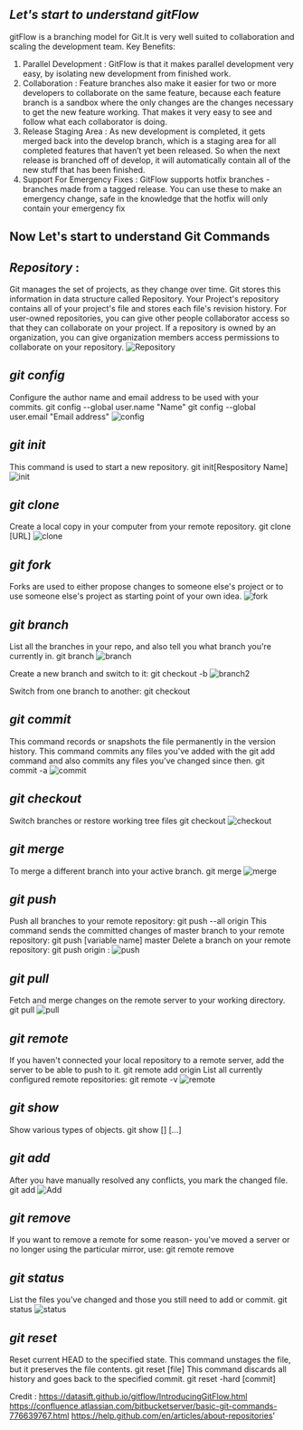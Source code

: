 ﻿## *Let's start to understand gitFlow*
gitFlow is a branching model for Git.It is very well suited to collaboration and scaling the development team.
Key Benefits:
1. Parallel Development : GitFlow is that it makes parallel development very easy, 
                          by isolating new development from finished work.
2. Collaboration : Feature branches also make it easier for two or more developers to collaborate on the same feature, because each feature branch is a sandbox where the only changes are the changes necessary to get the new feature working. 
                   That makes it very easy to see and follow what each collaborator is doing.
3. Release Staging Area : As new development is completed, it gets merged back into the develop branch, which is a staging area for all completed features that haven’t yet been released.
                          So when the next release is branched off of develop, it will automatically contain all of the new stuff that has been finished.
4. Support For Emergency Fixes : GitFlow supports hotfix branches - branches made from a tagged release. 
                                 You can use these to make an emergency change, safe in the knowledge that the hotfix will only contain your emergency fix

## Now Let's start to understand Git Commands
## *Repository* :
Git manages the set of projects, as they change over time. Git stores this information in data structure called Repository.
Your Project's repository contains all of your project's file and stores each file's revision history.
For user-owned repositories, you can give other people collaborator access so that they can collaborate on your project. 
If a repository is owned by an organization, you can give organization members access permissions to collaborate on your repository. 
![Repository](Images/Repository.PNG)

## *git config*
Configure the author name and email address to be used with your commits.
    git config --global user.name "Name"
    git config --global user.email "Email address"
![config](Images/config.PNG)

## *git init*
This command is used to start a new repository.
	git init[Respository Name]
![init](Images/init.PNG)

## *git clone*
Create a local copy in your computer from your remote repository.
    git clone [URL]
![clone](Images/clone.PNG)

## *git fork*
Forks are used to either propose changes to someone else's project or to use someone else's project as starting point of your own idea.
![fork](Images/fork.PNG)

## *git branch*
List all the branches in your repo, and also tell you what branch you're currently in.
    git branch
![branch](Images/branch.PNG)

Create a new branch and switch to it:
    git checkout -b <branch name>
![branch2](Images/branch2.PNG)

Switch from one branch to another:
    git checkout <branch name>

## *git commit*
This command records or snapshots the file permanently in the version history.
This command commits any files you've added with the git add command and also commits any files you've changed since then.
	git commit -a
![commit](Images/commit.PNG)

## *git checkout*
Switch branches or restore working tree files
   git checkout <branch name>
![checkout](Images/checkout.PNG)

## *git merge*
To merge a different branch into your active branch.
    git merge <branch name>
![merge](Images/merge.PNG)

## *git push*
Push all branches to your remote repository:
    git push --all origin
This command sends the committed changes of master branch to your remote repository:
    git push [variable name] master
Delete a branch on your remote repository:
    git push origin :<branch name>
![push](Images/push.PNG)

## *git pull*
Fetch and merge changes on the remote server to your working directory.
    git pull
![pull](Images/pull.PNG)

## *git remote*
If you haven't connected your local repository to a remote server, add the server to be able to push to it.
    git remote add origin <server>
List all currently configured remote repositories:
    git remote -v
![remote](Images/remote.PNG)

## *git show*
Show various types of objects.
    git show [<options>] [<object>…​]

## *git add*
After you have manually resolved any conflicts, you mark the changed file.
    git add <filename>
![Add](Images/add.PNG)

## *git remove*
If you want to remove a remote for some reason- you've moved a server or no longer using the particular mirror, use:
    git remote remove

## *git status*
List the files you've changed and those you still need to add or commit.
    git status
![status](Images/status.PNG)

## *git reset*
Reset current HEAD to the specified state.
This command unstages the file, but it preserves the file contents.
    git reset [file]
This command discards all history and goes back to the specified commit.
    git reset -hard [commit]  



Credit :
https://datasift.github.io/gitflow/IntroducingGitFlow.html
https://confluence.atlassian.com/bitbucketserver/basic-git-commands-776639767.html
https://help.github.com/en/articles/about-repositories'